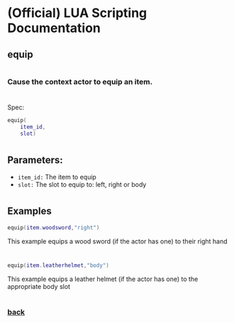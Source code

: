 
# (Official) LUA Scripting Documentation

## equip
#
### Cause the context actor to equip an item.
#
Spec:
```lua
equip(
	item_id,
	slot)
```
#
## Parameters:
- `item_id:` The item to equip
- `slot:` The slot to equip to: left, right or body
#  

## Examples
```lua
equip(item.woodsword,"right")
```
This example equips a wood sword (if the actor has one) to their right hand
#
```lua
equip(item.leatherhelmet,"body")
```
This example equips a leather helmet (if the actor has one) to the appropriate body slot
#
### [back](../other)
